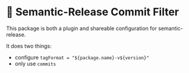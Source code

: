 # :rocket: Semantic-Release Commit Filter

This package is both a plugin and shareable configuration for semantic-release.

It does two things:
* configure `tagFormat = "${package.name}-v${version}"`
* only use `commits`